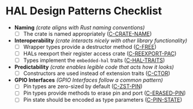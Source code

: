 # HAL Design Patterns Checklist

- **Naming** *(crate aligns with Rust naming conventions)*
  - [ ] The crate is named appropriately ([C-CRATE-NAME])
- **Interoperability** *(crate interacts nicely with other library functionality)*
  - [ ] Wrapper types provide a destructor method ([C-FREE])
  - [ ] HALs reexport their register access crate ([C-REEXPORT-PAC])
  - [ ] Types implement the `embedded-hal` traits ([C-HAL-TRAITS])
- **Predictability** *(crate enables legible code that acts how it looks)*
  - [ ] Constructors are used instead of extension traits ([C-CTOR])
- **GPIO Interfaces** *(GPIO Interfaces follow a common pattern)*
  - [ ] Pin types are zero-sized by default ([C-ZST-PIN])
  - [ ] Pin types provide methods to erase pin and port ([C-ERASED-PIN])
  - [ ] Pin state should be encoded as type parameters ([C-PIN-STATE])

[C-CRATE-NAME]: naming.html#c-crate-name

[C-FREE]: interoperability.html#c-free
[C-REEXPORT-PAC]: interoperability.html#c-reexport-pac
[C-HAL-TRAITS]: interoperability.html#c-hal-traits

[C-CTOR]: predictability.html#c-ctor

[C-ZST-PIN]: gpio.md#c-zst-pin
[C-ERASED-PIN]: gpio.md#c-erased-pin
[C-PIN-STATE]: gpio.md#c-pin-state
